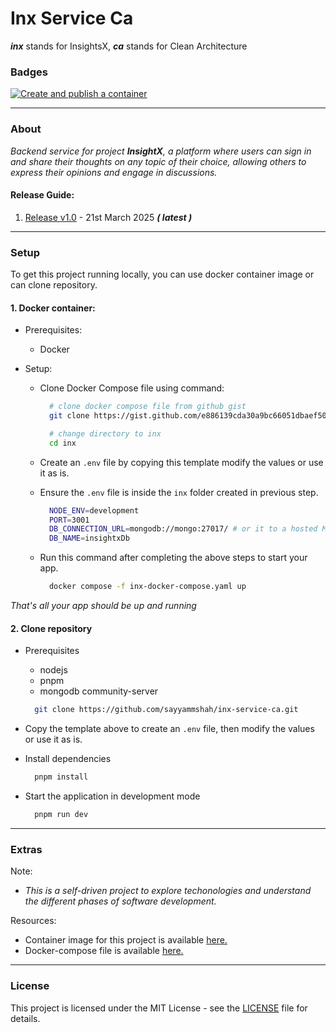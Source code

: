 # Inx Service Ca

_**inx**_ stands for InsightsX, _**ca**_ stands for Clean Architecture

### Badges

[![Create and publish a container](https://github.com/sayyammshah/inx-service-ca/actions/workflows/publish-pkg.yaml/badge.svg)](https://github.com/sayyammshah/inx-service-ca/actions/workflows/publish-pkg.yaml)

---

### About

_Backend service for project **InsightX**, a platform where users can sign in and share their thoughts on any topic of their choice, allowing others to express their opinions and engage in discussions._

#### Release Guide:

1. [Release v1.0](https://github.com/sayyammshah/inx-service-ca/releases/tag/v1.0) - 21st March 2025 **_( latest )_**

---

### Setup

To get this project running locally, you can use docker container image or can clone repository.

#### 1. Docker container:

- Prerequisites:
  - Docker
- Setup:

  <!-- - Clone [Docker-Compose](https://gist.github.com/e886139cda30a9bc66051dbaef505030.git) file using command: -->

  - Clone Docker Compose file using command:

    ```bash
      # clone docker compose file from github gist
      git clone https://gist.github.com/e886139cda30a9bc66051dbaef505030.git inx

      # change directory to inx
      cd inx
    ```

  - Create an `.env` file by copying this template modify the values or use it as is.
  - Ensure the `.env` file is inside the `inx` folder created in previous step.

    ```bash
      NODE_ENV=development
      PORT=3001
      DB_CONNECTION_URL=mongodb://mongo:27017/ # or it to a hosted MongoDB connection URL.
      DB_NAME=insightxDb
    ```

  - Run this command after completing the above steps to start your app.

    ```bash
      docker compose -f inx-docker-compose.yaml up
    ```

_That's all your app should be up and running_

#### 2. Clone repository

- Prerequisites

  - nodejs
  - pnpm
  - mongodb community-server

  ```bash
    git clone https://github.com/sayyammshah/inx-service-ca.git
  ```

- Copy the template above to create an `.env` file, then modify the values or use it as is.
- Install dependencies

  ```bash
    pnpm install
  ```

- Start the application in development mode

  ```bash
    pnpm run dev
  ```

---

### Extras

Note:

- _This is a self-driven project to explore techonologies and understand the different phases of software development._

Resources:

- Container image for this project is available [here.]([https://github.com/sayyammshah/inx-service-ca/pkgs/container/inx-service-ca])
- Docker-compose file is available [here.](https://gist.github.com/e886139cda30a9bc66051dbaef505030.git)

---

### License

This project is licensed under the MIT License - see the [LICENSE](LICENSE) file for details.
